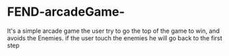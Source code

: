 # FEND-arcadeGame-
It's a simple arcade game the user try to go the top of the game to win, and avoids the Enemies. if the user touch the enemies he will go back to the first step
